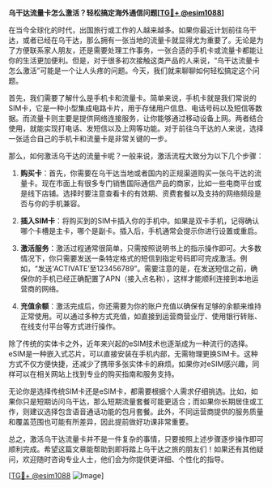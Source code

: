 **乌干达流量卡怎么激活？轻松搞定海外通信问题[[TG💪+ @esim1088](https://t.me/s/esim1088)]**

在当今全球化的时代，出国旅行或工作的人越来越多。如果你最近计划前往乌干达，或者已经在乌干达，那么拥有一张当地的流量卡就显得尤为重要了。无论是为了方便联系家人朋友，还是需要处理工作事务，一张合适的手机卡或流量卡都能让你的生活更加便利。但是，对于很多初次接触这类产品的人来说，“乌干达流量卡怎么激活”可能是一个让人头疼的问题。今天，我们就来聊聊如何轻松搞定这个问题。

首先，我们需要了解什么是手机卡和流量卡。简单来说，手机卡就是我们常说的SIM卡，它是一种小型集成电路卡片，用于存储用户信息、电话号码以及短信等数据。而流量卡则主要是提供网络连接服务，让你能够通过移动设备上网。两者结合使用，就能实现打电话、发短信以及上网等功能。对于前往乌干达的人来说，选择一张适合自己的手机卡和流量卡是非常关键的一步。

那么，如何激活乌干达的流量卡呢？一般来说，激活流程大致分为以下几个步骤：

1. **购买卡**：首先，你需要在乌干达当地或者国内的正规渠道购买一张乌干达的流量卡。现在市面上有很多专门销售国际通信产品的商家，比如一些电商平台或是线下店铺。选择时要注意查看卡的有效期、资费套餐以及支持的网络频段是否与你的手机兼容。

2. **插入SIM卡**：将购买到的SIM卡插入你的手机中。如果是双卡手机，记得确认哪个卡槽是主卡，哪个是副卡。插入后，手机通常会提示你进行设置或重启。

3. **激活服务**：激活过程通常很简单，只需按照说明书上的指示操作即可。大多数情况下，你只需要发送一条特定格式的短信到指定号码即可完成激活。例如，“发送‘ACTIVATE’至123456789”。需要注意的是，在发送短信之前，确保你的手机已经正确配置了APN（接入点名称），这样才能顺利连接到本地运营商的网络。

4. **充值余额**：激活完成后，你还需要为你的账户充值以确保有足够的余额来维持正常使用。可以通过多种方式充值，如直接到运营商营业厅、使用银行转账、在线支付平台等方式进行操作。

除了传统的实体卡之外，近年来兴起的eSIM技术也逐渐成为一种流行的选择。eSIM是一种嵌入式芯片，可以直接安装在手机内部，无需物理更换SIM卡。这种方式不仅方便快捷，还减少了携带多张实体卡的麻烦。如果你对eSIM感兴趣，同样可以在相关网站上找到专业的购买指南和服务支持。

无论你是选择传统SIM卡还是eSIM卡，都需要根据个人需求仔细挑选。比如，如果你只是短期访问乌干达，那么短期流量套餐可能更适合；而如果你长期居住或工作，则建议选择包含语音通话功能的包月套餐。此外，不同运营商提供的服务质量和覆盖范围也可能有所差异，因此提前做好功课非常重要。

总之，激活乌干达流量卡并不是一件复杂的事情，只要按照上述步骤逐步操作即可顺利完成。希望这篇文章能帮助到即将踏上乌干达之旅的朋友们！如果还有其他疑问，欢迎随时咨询专业人士，他们会为你提供更详细、个性化的指导。

[[TG💪+ @esim1088](https://t.me/s/esim1088) ![Image](https://i.postimg.cc/4NQfJmqS/Snipaste-2025-05-13-00-14-12.png)]